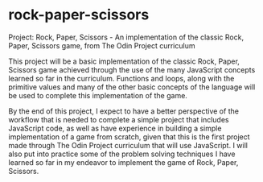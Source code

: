 # rock-paper-scissors
Project: Rock, Paper, Scissors - An implementation of the classic Rock, Paper, Scissors game, from The Odin Project curriculum

This project will be a basic implementation of the classic Rock, Paper, Scissors game achieved through the use of the many JavaScript concepts learned so far in the curriculum. Functions and loops, along with the primitive values and many of the other basic concepts of the language will be used to complete this implementation of the game.

By the end of this project, I expect to have a better perspective of the workflow that is needed to complete a simple project that includes JavaScript code, as well as have experience in building a simple implementation of a game from scratch, given that this is the first project made through The Odin Project curriculum that will use JavaScript. I will also put into practice some of the problem solving techniques I have learned so far in my endeavor to implement the game of Rock, Paper, Scissors.
